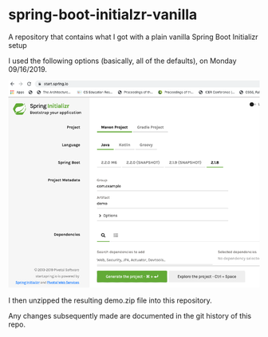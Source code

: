 # spring-boot-initialzr-vanilla

A repository that contains what I got with a plain vanilla Spring Boot Initializr setup

I used the following options (basically, all of the defaults), on Monday 09/16/2019.

![screenshot](/IMAGES/spring-boot-initialzr-screen-shot.png)

I then unzipped the resulting demo.zip file into this repository.

Any changes subsequently made are documented in the git history of this repo.


